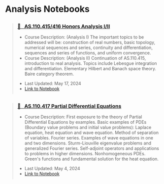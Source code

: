 # Analysis Notebooks

<blockquote class="callout callout_default" theme="📘">
  <h3 style="margin-top: 0.75cm;"> <a href="../../attachments/math_415_416_honors_analysis.pdf"> 📘 &nbsp AS.110.415/416 Honors Analysis I/II</a></h3>
  <ul style="margin: 10px 0; padding-bottom: 0.25cm;">
    <li>Course Description: (Analysis I) The important topics to be addressed will be: construction of real numbers, basic topology, numerical sequences and series, continuity and differentiation, sequences and series of functions, and uniform convergence.</li>
    <li>Course Description: (Analysis II) Continuation of AS.110.415, introduction to real analysis. Topics include Lebesgue integration and differentiation. Elementary Hilbert and Banach space theory. Baire category theorem. </li> <p>
    <li>Last Updated: May 17, 2024</li>
    <li><a href="../../attachments/math_415_416_honors_analysis.pdf">Link to Notebook</a></li>
  </ul>
</blockquote>


<blockquote class="callout callout_default" theme="📘">
  <h3 style="margin-top: 0.75cm;"> <a href="../../attachments/math_417_pdes.pdf"> 📘 &nbsp AS.110.417 Partial Differential Equations</a></h3>
  <ul style="margin: 10px 0; padding-bottom: 0.25cm;">
    <li>Course Description: First exposure to the theory of Partial Differential Equations by examples. Basic examples of PDEs (Boundary value problems and initial value problems): Laplace equation, heat equation and wave equation. Method of separation of variables. Fourier series. Examples of wave equations in one and two dimensions. Sturm-Liouville eigenvalue problems and generalized Fourier series. Self-adjoint operators and applications to problems in higher dimensions. Nonhomogeneous PDEs. Green's functions and fundamental solution for the heat equation. </li> <p>
    <li>Last Updated: May 4, 2024</li>
    <li><a href="../../attachments/math_415_416_honors_analysis.pdf">Link to Notebook</a></li>
  </ul>
</blockquote>